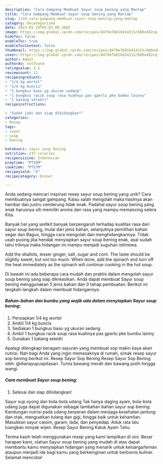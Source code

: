 ```yaml
---
description: "Cara Gampang Membuat Sayur soup bening yang Mantap"
title: "Cara Gampang Membuat Sayur soup bening yang Mantap"
slug: 1110-cara-gampang-membuat-sayur-soup-bening-yang-mantap
category: Uncategorized
date: 2023-01-18T05:02:09.260Z
image: https://img-global.cpcdn.com/recipes/d479e7b816d14315/680x482cq70/sayur-soup-bening-foto-resep-utama.jpg
hideToc: false
enableToc: true
enableTocContent: false
thumbnail: https://img-global.cpcdn.com/recipes/d479e7b816d14315/680x482cq70/sayur-soup-bening-foto-resep-utama.jpg
cover: https://img-global.cpcdn.com/recipes/d479e7b816d14315/680x482cq70/sayur-soup-bening-foto-resep-utama.jpg
author: Admin
authorAv: notfound
ratingvalue: 3.2
reviewcount: 12
recipeingredient:
- "1/4 kg wortel"
- "1/4 kg buncis"
- "1 bungkus baso yg ukuran sedang"
- "1 bungkus racik soup rasa kuahnya pas gperlu pke bumbu lainny"
- "1 batang seledri"
recipeinstructions:

- "Sudah jadi dan siap dihidangkan!"
categories:
- Resep
tags:
- sayur
- soup
- bening

katakunci: sayur soup bening 
nutrition: 237 calories
recipecuisine: Indonesian
preptime: "PT35M"
cooktime: "PT57M"
recipeyield: "4"
recipecategory: Dinner

---
```





Anda sedang mencari inspirasi resep sayur soup bening yang unik? Cara membuatnya sangat gampang. Kalau salah mengolah maka hasilnya akan hambar dan justru cenderung tidak enak. Padahal sayur soup bening yang enak harusnya sih memiliki aroma dan rasa yang mampu memancing selera Kita.





Banyak hal yang sedikit banyak berpengaruh terhadap kualitas rasa dari sayur soup bening, mulai dari jenis bahan, selanjutnya pemilihan bahan segar dan Bagus, hingga cara mengolah dan menghidangkannya. Tidak usah pusing jika hendak menyiapkan sayur soup bening enak,      asal sudah tahu triknya maka hidangan ini mampu menjadi suguhan istimewa.














Add the shallots, lesser ginger, salt, sugar and corn. The taste should be slightly sweet, but not too much. When done, add the spinach and turn off the heat immediately as the spinach will continue cooking in the hot soup.






Di bawah ini ada beberapa cara mudah dan praktis dalam mengolah sayur soup bening yang siap dikreasikan. Anda dapat membuat Sayur soup bening menggunakan 5 jenis bahan dan 0 tahap pembuatan. Berikut ini langkah-langkah dalam membuat hidangannya.

<!--inarticleads1-->

##### Bahan-bahan dan bumbu yang wajib ada dalam menyiapkan Sayur soup bening:

1. Persiapkan 1/4 kg wortel
1. Ambil 1/4 kg buncis
1. Sediakan 1 bungkus baso yg ukuran sedang
1. Ambil 1 bungkus racik soup rasa kuahnya pas gperlu pke bumbu lainny
1. Gunakan 1 batang seledri


Apalagi dilengkapi beragam sayuran yang membuat sop makin kaya akan nutrisi. Nah bagi Anda yang ingin memasaknya di rumah, simak resep sayur sop bening berikut ini. Resep Sayur Sop Bening Resep Sayur Sop Bening oleh: @dianayupuspitasari. Tumis bawang merah dan bawang putih hingga wangi. 

<!--inarticleads2-->

##### Cara membuat Sayur soup bening:


1. Selesai dan siap dihidangkan!

Sayur sup oyong dan bola-bola udang Tak hanya daging ayam, bola-bola udang juga dapat digunakan sebagai tambahan bahan sayur sup bening. Kandungan nutrisi pada udang berperan dalam menjaga kesehatan jantung dan otak, menguatkan tulang dan gigi, hingga baik untuk kehamilan. Masukkan sayur caisim, garam, lada, dan penyedap. Aduk rata lalu tuangkan minyak wijen. Resep Sayur Bening Katuk Ayam Tahu. 

Terima kasih telah menggunakan resep yang kami tampilkan di sini. Besar harapan kami, olahan Sayur soup bening yang mudah di atas dapat membantu kamu menyiapkan hidangan yang menarik untuk keluarga/teman ataupun menjadi ide bagi kamu yang berkeinginan untuk berbisnis kuliner. Selamat mencoba!
